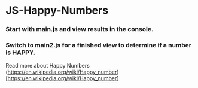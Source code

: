 # JS-Happy-Numbers

### Start with main.js and view results in the console.

### Switch to main2.js for a finished view to determine if a number is HAPPY.

Read more about Happy Numbers
(https://en.wikipedia.org/wiki/Happy_number)[https://en.wikipedia.org/wiki/Happy_number]